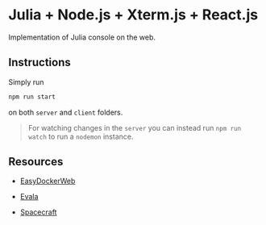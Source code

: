 # Julia + Node.js + Xterm.js + React.js

Implementation of Julia console on the web.

## Instructions

Simply run 

```sh
npm run start
``` 

on both `server` and `client` folders.

> For watching changes in the `server` you can instead run `npm run watch` to run a `nodemon` instance.

## Resources

- [EasyDockerWeb](https://github.com/qfdk/EasyDockerWeb)

- [Evala](https://github.com/krasimir/evala)

- [Spacecraft](https://hackernoon.com/building-spacecraft-a-real-time-collaborative-repl-deebcf084ed9)